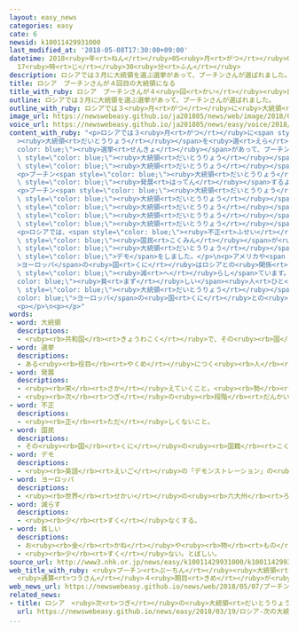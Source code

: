 ```yaml
---
layout: easy_news
categories: easy
cate: 6
newsid: k10011429931000
last_modified_at: '2018-05-08T17:30:00+09:00'
datetime: 2018<ruby>年<rt>ねん</rt></ruby>05<ruby>月<rt>がつ</rt></ruby>08<ruby>日<rt>にち</rt></ruby>
  17<ruby>時<rt>じ</rt></ruby>30<ruby>分<rt>ふん</rt></ruby>
description: ロシアでは３月に大統領を選ぶ選挙があって、プーチンさんが選ばれました。
title: ロシア　プーチンさんが４回目の大統領になる
title_with_ruby: ロシア　プーチンさんが４<ruby>回<rt>かい</rt></ruby><ruby>目<rt>め</rt></ruby>の<ruby>大統領<rt>だいとうりょう</rt></ruby>になる
outline: ロシアでは３月に大統領を選ぶ選挙があって、プーチンさんが選ばれました。
outline_with_ruby: ロシアでは３<ruby>月<rt>がつ</rt></ruby>に<ruby>大統領<rt>だいとうりょう</rt></ruby>を<ruby>選<rt>えら</rt></ruby>ぶ<ruby>選挙<rt>せんきょ</rt></ruby>があって、プーチンさんが<ruby>選<rt>えら</rt></ruby>ばれました。
image_url: https://newswebeasy.github.io/ja201805/news/web/image/2018/05/07/K10011429931_1805071938_1805071944_01_02.jpg
voice_url: https://newswebeasy.github.io/ja201805/news/easy/voice/2018/05/08/k10011429931000.mp4
content_with_ruby: "<p>ロシアでは３<ruby>月<rt>がつ</rt></ruby>に<span style=\"color: blue;\"\
  ><ruby>大統領<rt>だいとうりょう</rt></ruby></span>を<ruby>選<rt>えら</rt></ruby>ぶ<span style=\"\
  color: blue;\"><ruby>選挙<rt>せんきょ</rt></ruby></span>があって、プーチンさんが<ruby>選<rt>えら</rt></ruby>ばれました。プーチンさんが<span\
  \ style=\"color: blue;\"><ruby>大統領<rt>だいとうりょう</rt></ruby></span>に<ruby>選<rt>えら</rt></ruby>ばれたのは、４<ruby>回<rt>かい</rt></ruby><ruby>目<rt>め</rt></ruby>です。モスクワで<ruby>７日<rt>なのか</rt></ruby>、プーチンさんが<span\
  \ style=\"color: blue;\"><ruby>大統領<rt>だいとうりょう</rt></ruby></span>になる<ruby>式<rt>しき</rt></ruby>がありました。</p>\n\
  <p>プーチン<span style=\"color: blue;\"><ruby>大統領<rt>だいとうりょう</rt></ruby></span>は「<ruby>国<rt>くに</rt></ruby>の<ruby>力<rt>ちから</rt></ruby>を<ruby>強<rt>つよ</rt></ruby>くして、もっと<ruby>経済<rt>けいざい</rt></ruby>が<span\
  \ style=\"color: blue;\"><ruby>発展<rt>はってん</rt></ruby></span>するように<ruby>頑張<rt>がんば</rt></ruby>ります」と<ruby>言<rt>い</rt></ruby>いました。</p>\n\
  <p>プーチン<span style=\"color: blue;\"><ruby>大統領<rt>だいとうりょう</rt></ruby></span>は２０００<ruby>年<rt>ねん</rt></ruby>に<ruby>初<rt>はじ</rt></ruby>めて<span\
  \ style=\"color: blue;\"><ruby>大統領<rt>だいとうりょう</rt></ruby></span>になって、それからずっと<ruby>首相<rt>しゅしょう</rt></ruby>や<span\
  \ style=\"color: blue;\"><ruby>大統領<rt>だいとうりょう</rt></ruby></span>をしています。プーチン<span\
  \ style=\"color: blue;\"><ruby>大統領<rt>だいとうりょう</rt></ruby></span>は６５<ruby>歳<rt>さい</rt></ruby>で、２０２４<ruby>年<rt>ねん</rt></ruby>まで<span\
  \ style=\"color: blue;\"><ruby>大統領<rt>だいとうりょう</rt></ruby></span>を<ruby>続<rt>つづ</rt></ruby>けます。</p>\n\
  <p>ロシアでは、<span style=\"color: blue;\"><ruby>不正<rt>ふせい</rt></ruby></span>にお<ruby>金<rt>かね</rt></ruby>をもらっている<ruby>公務員<rt>こうむいん</rt></ruby>がたくさんいて、<ruby>多<rt>おお</rt></ruby>くの<span\
  \ style=\"color: blue;\"><ruby>国民<rt>こくみん</rt></ruby></span>が<ruby>怒<rt>おこ</rt></ruby>っています。<ruby>今月<rt>こんげつ</rt></ruby><ruby>５日<rt>いつか</rt></ruby>には、たくさんの<ruby>人<rt>ひと</rt></ruby>がプーチン<span\
  \ style=\"color: blue;\"><ruby>大統領<rt>だいとうりょう</rt></ruby></span>に<ruby>反対<rt>はんたい</rt></ruby>する<span\
  \ style=\"color: blue;\">デモ</span>をしました。</p>\n<p>アメリカや<span style=\"color: blue;\"\
  >ヨーロッパ</span>の<ruby>国<rt>くに</rt></ruby>はロシアとの<ruby>関係<rt>かんけい</rt></ruby>が<ruby>悪<rt>わる</rt></ruby>くなったため、<ruby>貿易<rt>ぼうえき</rt></ruby>を<span\
  \ style=\"color: blue;\"><ruby>減<rt>へ</rt></ruby>らし</span>ています。ロシアでは<span style=\"\
  color: blue;\"><ruby>貧<rt>まず</rt></ruby>しい</span><ruby>人<rt>ひと</rt></ruby>も<ruby>増<rt>ふ</rt></ruby>えています。<ruby>経済<rt>けいざい</rt></ruby>をよくするためには、プーチン<span\
  \ style=\"color: blue;\"><ruby>大統領<rt>だいとうりょう</rt></ruby></span>がアメリカや<span style=\"\
  color: blue;\">ヨーロッパ</span>の<ruby>国<rt>くに</rt></ruby>との<ruby>関係<rt>かんけい</rt></ruby>をよくする<ruby>必要<rt>ひつよう</rt></ruby>があります。</p>\n\
  <p></p>\n<p></p>"
words:
- word: 大統領
  descriptions:
  - <ruby><rb>共和国</rb><rt>きょうわこく</rt></ruby>で、その<ruby><rb>国</rb><rt>くに</rt></ruby>を<ruby><rb>代表</rb><rt>だいひょう</rt></ruby>する<ruby><rb>人</rb><rt>ひと</rt></ruby>。
- word: 選挙
  descriptions:
  - ある<ruby><rb>役目</rb><rt>やくめ</rt></ruby>につく<ruby><rb>人</rb><rt>ひと</rt></ruby>を、<ruby><rb>大勢</rb><rt>おおぜい</rt></ruby>の<ruby><rb>中</rb><rt>なか</rt></ruby>から<ruby><rb>選</rb><rt>えら</rt></ruby>ぶこと。
- word: 発展
  descriptions:
  - <ruby><rb>栄</rb><rt>さか</rt></ruby>えていくこと。<ruby><rb>勢</rb><rt>いきお</rt></ruby>いが、のび<ruby><rb>広</rb><rt>ひろ</rt></ruby>がること。
  - <ruby><rb>次</rb><rt>つぎ</rt></ruby>の<ruby><rb>段階</rb><rt>だんかい</rt></ruby>に<ruby><rb>進</rb><rt>すす</rt></ruby>むこと。
- word: 不正
  descriptions:
  - <ruby><rb>正</rb><rt>ただ</rt></ruby>しくないこと。
- word: 国民
  descriptions:
  - その<ruby><rb>国</rb><rt>くに</rt></ruby>の<ruby><rb>国籍</rb><rt>こくせき</rt></ruby>を<ruby><rb>持</rb><rt>も</rt></ruby>つ<ruby><rb>人々</rb><rt>ひとびと</rt></ruby>。
- word: デモ
  descriptions:
  - <ruby><rb>英語</rb><rt>えいご</rt></ruby>の「デモンストレーション」の<ruby><rb>略</rb><rt>りゃく</rt></ruby>。<ruby><rb>自分</rb><rt>じぶん</rt></ruby>たちの<ruby><rb>考</rb><rt>かんが</rt></ruby>えを<ruby><rb>相手</rb><rt>あいて</rt></ruby>に<ruby><rb>認</rb><rt>みと</rt></ruby>めさせようとして、<ruby><rb>大勢</rb><rt>おおぜい</rt></ruby>が<ruby><rb>集</rb><rt>あつ</rt></ruby>まって<ruby><rb>自分</rb><rt>じぶん</rt></ruby>たちの<ruby><rb>勢</rb><rt>いきお</rt></ruby>いを<ruby><rb>示</rb><rt>しめ</rt></ruby>すこと。また、そのための<ruby><rb>行進</rb><rt>こうしん</rt></ruby>。
- word: ヨーロッパ
  descriptions:
  - <ruby><rb>世界</rb><rt>せかい</rt></ruby>の<ruby><rb>六大州</rb><rt>ろくだいしゅう</rt></ruby>の<ruby><rb>一</rb><rt>ひと</rt></ruby>つ。アジアの<ruby><rb>北西</rb><rt>ほくせい</rt></ruby>、アフリカの<ruby><rb>北</rb><rt>きた</rt></ruby>にある。<ruby><rb>産業</rb><rt>さんぎょう</rt></ruby>や<ruby><rb>文化</rb><rt>ぶんか</rt></ruby>が<ruby><rb>発達</rb><rt>はったつ</rt></ruby>した<ruby><rb>国</rb><rt>くに</rt></ruby>が<ruby><rb>多</rb><rt>おお</rt></ruby>い。
- word: 減らす
  descriptions:
  - <ruby><rb>少</rb><rt>すく</rt></ruby>なくする。
- word: 貧しい
  descriptions:
  - お<ruby><rb>金</rb><rt>かね</rt></ruby>や<ruby><rb>物</rb><rt>もの</rt></ruby>が<ruby><rb>少</rb><rt>すこ</rt></ruby>ししかなく、<ruby><rb>暮</rb><rt>く</rt></ruby>らしに<ruby><rb>困</rb><rt>こま</rt></ruby>る。<ruby><rb>貧乏</rb><rt>びんぼう</rt></ruby>だ。
  - <ruby><rb>少</rb><rt>すく</rt></ruby>ない。とぼしい。
source_url: http://www3.nhk.or.jp/news/easy/k10011429931000/k10011429931000.html
web_title_with_ruby: <ruby>プーチン<rt>ぷーちん</rt></ruby><ruby>大統領<rt>だいとうりょう</rt></ruby>が<ruby>就任式<rt>しゅうにんしき</rt></ruby>
  <ruby>通算<rt>つうさん</rt></ruby>４<ruby>期目<rt>きめ</rt></ruby>が<ruby>スタート<rt>すたーと</rt></ruby>
web_news_url: https://newswebeasy.github.io/news/web/2018/05/07/プーチン大統領が就任式-通算4期目がスタート
related_news:
- title: ロシア　<ruby>次<rt>つぎ</rt></ruby>の<ruby>大統領<rt>だいとうりょう</rt></ruby>はプーチンさんに<ruby>決<rt>き</rt></ruby>まる
  url: https://newswebeasy.github.io/news/easy/2018/03/19/ロシア-次の大統領はプーチンさんに決まる
...
```


